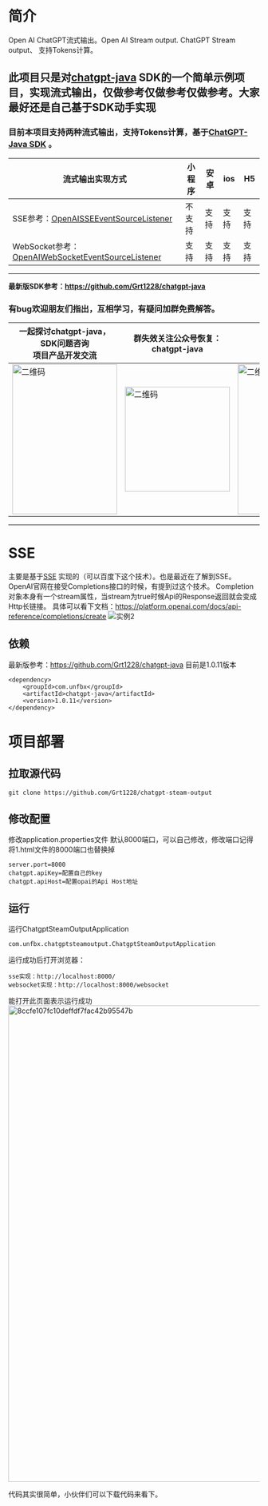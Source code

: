 # 简介
Open AI ChatGPT流式输出。Open AI Stream output. ChatGPT Stream output、
支持Tokens计算。

**此项目只是对[chatgpt-java](https://github.com/Grt1228/chatgpt-java) SDK的一个简单示例项目，实现流式输出，仅做参考仅做参考仅做参考。大家最好还是自己基于SDK动手实现**
---
### 目前本项目支持两种流式输出，支持Tokens计算，基于[ChatGPT-Java SDK](https://github.com/Grt1228/chatgpt-java) 。

流式输出实现方式 | 小程序 | 安卓 | ios | H5 
---|---|---|---|---
SSE参考：[OpenAISSEEventSourceListener](https://github.com/Grt1228/chatgpt-steam-output/blob/main/src/main/java/com/unfbx/chatgptsteamoutput/listener/OpenAISSEEventSourceListener.java) | 不支持| 支持| 支持 | 支持
WebSocket参考：[OpenAIWebSocketEventSourceListener](https://github.com/Grt1228/chatgpt-steam-output/blob/main/src/main/java/com/unfbx/chatgptsteamoutput/listener/OpenAIWebSocketEventSourceListener.java) | 支持| 支持| 支持| 支持
---
**最新版SDK参考：https://github.com/Grt1228/chatgpt-java** 


### 有bug欢迎朋友们指出，互相学习，有疑问加群**免费**解答。
一起探讨chatgpt-java，SDK问题咨询<br/>项目产品开发交流 | 群失效关注公众号恢复：chatgpt-java | 个人微信
---|---|---
<img src="https://user-images.githubusercontent.com/27008803/225246389-7b452214-f3fe-4a70-bd3e-832a0ed34288.jpg" width="210" height="300" alt="二维码" />  | <img src="https://g-photo.oss-cn-shanghai.aliyuncs.com/hd15.jpg" width="210" height="210" alt="二维码" /> | <img src="https://user-images.githubusercontent.com/27008803/225246581-15e90f78-5438-4637-8e7d-14c68ca13b59.jpg" width="210" height="300" alt="二维码" />
---

# SSE
主要是基于[SSE](https://developer.mozilla.org/en-US/docs/Web/API/Server-sent_events/Using_server-sent_events#event_stream_format) 实现的（可以百度下这个技术）。也是最近在了解到SSE。OpenAI官网在接受Completions接口的时候，有提到过这个技术。
Completion对象本身有一个stream属性，当stream为true时候Api的Response返回就会变成Http长链接。
具体可以看下文档：https://platform.openai.com/docs/api-reference/completions/create
![实例2](https://user-images.githubusercontent.com/27008803/224496355-76e94a21-a346-4260-93bf-9088bcb31a18.gif)

## 依赖
最新版参考：https://github.com/Grt1228/chatgpt-java
目前是1.0.11版本
```
<dependency>
    <groupId>com.unfbx</groupId>
    <artifactId>chatgpt-java</artifactId>
    <version>1.0.11</version>
</dependency>
```
# 项目部署

## 拉取源代码
```
git clone https://github.com/Grt1228/chatgpt-steam-output
```
## 修改配置
修改application.properties文件
默认8000端口，可以自己修改，修改端口记得将1.html文件的8000端口也替换掉
```
server.port=8000
chatgpt.apiKey=配置自己的key
chatgpt.apiHost=配置opai的Api Host地址
```
## 运行
运行ChatgptSteamOutputApplication
```
com.unfbx.chatgptsteamoutput.ChatgptSteamOutputApplication
```
运行成功后打开浏览器：

```
sse实现：http://localhost:8000/
websocket实现：http://localhost:8000/websocket   
```
能打开此页面表示运行成功
<img width="954" alt="8ccfe107fc10deffdf7fac42b95547b" src="https://user-images.githubusercontent.com/27008803/230941561-79e344ed-b751-40c7-9a59-cbe5216923b1.png">

代码其实很简单，小伙伴们可以下载代码来看下。

